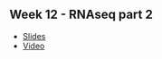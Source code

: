 Week 12 - RNAseq part 2
---
- [Slides](RNASeq_part2.pdf)
- [Video](https://wustl.box.com/s/h675vt0dxgk2g4u62qtfbduyhbb0hrq7)
